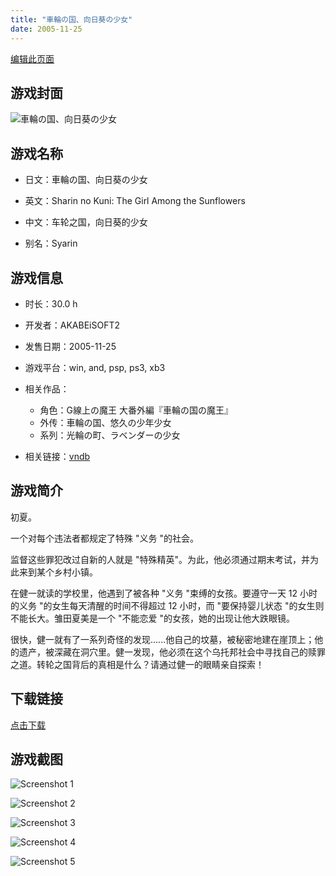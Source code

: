 ```yaml
---
title: "車輪の国、向日葵の少女"
date: 2005-11-25
---
```

[编辑此页面](https://github.com/ACG-3/ADV3-source/blob/main/source/_posts/games/%E8%BB%8A%E8%BC%AA%E3%81%AE%E5%9B%BD%E3%80%81%E5%90%91%E6%97%A5%E8%91%B5%E3%81%AE%E5%B0%91%E5%A5%B3.md)

## 游戏封面

![車輪の国、向日葵の少女](https%3A//pan.timero.xyz/onedrive/img_lib_001/%E8%BB%8A%E8%BC%AA%E3%81%AE%E5%9B%BD%E3%80%81%E5%90%91%E6%97%A5%E8%91%B5%E3%81%AE%E5%B0%91%E5%A5%B3_cover.avif)


## 游戏名称

- 日文：車輪の国、向日葵の少女
- 英文：Sharin no Kuni: The Girl Among the Sunflowers
- 中文：车轮之国，向日葵的少女

- 别名：Syarin


## 游戏信息

- 时长：30.0 h
- 开发者：AKABEiSOFT2
- 发售日期：2005-11-25
- 游戏平台：win, and, psp, ps3, xb3
- 相关作品：
   - 角色：G線上の魔王 大番外編『車輪の国の魔王』
   - 外传：車輪の国、悠久の少年少女
   - 系列：光輪の町、ラベンダーの少女

- 相关链接：[vndb](https://vndb.org/v57)


## 游戏简介

初夏。  

一个对每个违法者都规定了特殊 "义务 "的社会。  

监督这些罪犯改过自新的人就是 "特殊精英"。为此，他必须通过期末考试，并为此来到某个乡村小镇。  

在健一就读的学校里，他遇到了被各种 "义务 "束缚的女孩。要遵守一天 12 小时的义务 "的女生每天清醒的时间不得超过 12 小时，而 "要保持婴儿状态 "的女生则不能长大。雏田夏美是一个 "不能恋爱 "的女孩，她的出现让他大跌眼镜。  

很快，健一就有了一系列奇怪的发现......他自己的坟墓，被秘密地建在崖顶上；他的遗产，被深藏在洞穴里。健一发现，他必须在这个乌托邦社会中寻找自己的赎罪之道。转轮之国背后的真相是什么？请通过健一的眼睛亲自探索！  




## 下载链接

[点击下载](https://pan.timero.xyz/onedrive/adv_lib_001/%E8%BB%8A%E8%BC%AA%E3%81%AE%E5%9B%BD%E3%80%81%E5%90%91%E6%97%A5%E8%91%B5%E3%81%AE%E5%B0%91%E5%A5%B3)


## 游戏截图


![Screenshot 1](https%3A//pan.timero.xyz/onedrive/img_lib_001/%E8%BB%8A%E8%BC%AA%E3%81%AE%E5%9B%BD%E3%80%81%E5%90%91%E6%97%A5%E8%91%B5%E3%81%AE%E5%B0%91%E5%A5%B3_Screenshot_1.avif)

![Screenshot 2](https%3A//pan.timero.xyz/onedrive/img_lib_001/%E8%BB%8A%E8%BC%AA%E3%81%AE%E5%9B%BD%E3%80%81%E5%90%91%E6%97%A5%E8%91%B5%E3%81%AE%E5%B0%91%E5%A5%B3_Screenshot_2.avif)

![Screenshot 3](https%3A//pan.timero.xyz/onedrive/img_lib_001/%E8%BB%8A%E8%BC%AA%E3%81%AE%E5%9B%BD%E3%80%81%E5%90%91%E6%97%A5%E8%91%B5%E3%81%AE%E5%B0%91%E5%A5%B3_Screenshot_3.avif)

![Screenshot 4](https%3A//pan.timero.xyz/onedrive/img_lib_001/%E8%BB%8A%E8%BC%AA%E3%81%AE%E5%9B%BD%E3%80%81%E5%90%91%E6%97%A5%E8%91%B5%E3%81%AE%E5%B0%91%E5%A5%B3_Screenshot_4.avif)

![Screenshot 5](https%3A//pan.timero.xyz/onedrive/img_lib_001/%E8%BB%8A%E8%BC%AA%E3%81%AE%E5%9B%BD%E3%80%81%E5%90%91%E6%97%A5%E8%91%B5%E3%81%AE%E5%B0%91%E5%A5%B3_Screenshot_5.avif)

